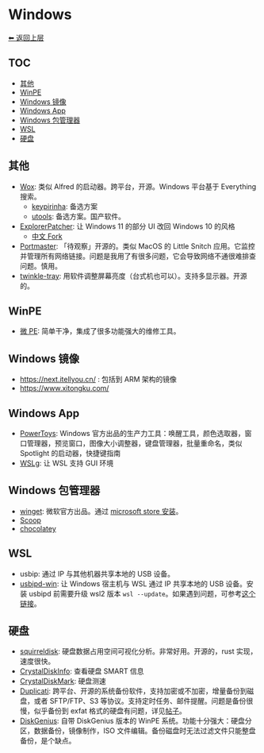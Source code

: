 # Windows

[⬅︎ 返回上层](../#windows-app)

## TOC

<!-- MarkdownTOC GFM -->

- [其他](#其他)
- [WinPE](#winpe)
- [Windows 镜像](#windows-镜像)
- [Windows App](#windows-app)
- [Windows 包管理器](#windows-包管理器)
- [WSL](#wsl)
- [硬盘](#硬盘)

<!-- /MarkdownTOC -->

## 其他

- [Wox](https://github.com/Wox-launcher/Wox): 类似 Alfred 的启动器。跨平台，开源。Windows 平台基于 Everything 搜索。
  - [keypirinha](https://keypirinha.com/): 备选方案
  - [utools](https://www.u.tools/): 备选方案。国产软件。
- [ExplorerPatcher](https://github.com/valinet/ExplorerPatcher): 让 Windows 11 的部分 UI 改回 Windows 10 的风格
  - [中文 Fork](https://github.com/zetaloop/ExplorerPatcher)
- [Portmaster](https://safing.io/): 「待观察」开源的。类似 MacOS 的 Little Snitch 应用。它监控并管理所有网络链接。问题是我用了有很多问题，它会导致网络不通很难排查问题。慎用。
- [twinkle-tray](https://github.com/xanderfrangos/twinkle-tray): 用软件调整屏幕亮度（台式机也可以）。支持多显示器。开源的。

## WinPE

- [微 PE](https://www.wepe.com.cn/): 简单干净，集成了很多功能强大的维修工具。

## Windows 镜像

- https://next.itellyou.cn/ : 包括到 ARM 架构的镜像
- https://www.xitongku.com/

## Windows App

- [PowerToys](https://github.com/microsoft/PowerToys): Windows 官方出品的生产力工具：唤醒工具，颜色选取器，窗口管理器，预览窗口，图像大小调整器，键盘管理器，批量重命名，类似 Spotlight 的启动器，快捷键指南
- [WSLg](https://github.com/microsoft/wslg): 让 WSL 支持 GUI 环境

## Windows 包管理器

- [winget](https://github.com/microsoft/winget-cli): 微软官方出品。通过 [microsoft store 安装](https://apps.microsoft.com/detail/9NBLGGH4NNS1)。
- [Scoop](https://scoop.sh/)
- [chocolatey](https://chocolatey.org/)

## WSL

- usbip: 通过 IP 与其他机器共享本地的 USB 设备。
- [usbipd-win](https://github.com/dorssel/usbipd-win): 让 Windows 宿主机与 WSL 通过 IP 共享本地的 USB 设备。安装 usbipd 前需要升级 wsl2 版本 `wsl --update`。如果遇到问题，可参考[这个链接](https://github.com/adoyle-h/my-development-tools/discussions/8)。

## 硬盘

- [squirreldisk](https://github.com/adileo/squirreldisk): 硬盘数据占用空间可视化分析。非常好用。开源的，rust 实现，速度很快。
- [CrystalDiskInfo](https://sourceforge.net/projects/crystaldiskinfo/): 查看硬盘 SMART 信息
- [CrystalDiskMark](https://sourceforge.net/projects/crystaldiskmark/): 硬盘测速
- [Duplicati](https://github.com/duplicati/duplicati): 跨平台、开源的系统备份软件，支持加密或不加密，增量备份到磁盘，或者 SFTP/FTP、S3 等协议。支持定时任务、邮件提醒。问题是备份很慢，似乎备份到 exfat 格式的硬盘有问题，详见[帖子](https://forum.duplicacy.com/t/local-backup-extremely-slow/6184)。
- [DiskGenius](https://www.diskgenius.cn/): 自带 DiskGenius 版本的 WinPE 系统。功能十分强大：硬盘分区，数据备份，镜像制作，ISO 文件编辑。备份磁盘时无法过滤文件只能整盘备份，是个缺点。
